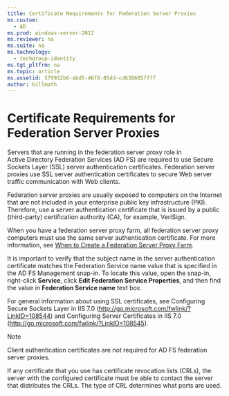 ```yaml
---
title: Certificate Requirements for Federation Server Proxies
ms.custom: 
  - AD
ms.prod: windows-server-2012
ms.reviewer: na
ms.suite: na
ms.technology: 
  - techgroup-identity
ms.tgt_pltfrm: na
ms.topic: article
ms.assetid: 579932b6-abd5-46f8-85dd-cd638685ffff
author: billmath
---
```

# Certificate Requirements for Federation Server Proxies
Servers that are running in the federation server proxy role in Active Directory Federation Services \(AD FS\) are required to use Secure Sockets Layer \(SSL\) server authentication certificates. Federation server proxies use SSL server authentication certificates to secure Web server traffic communication with Web clients.  
  
Federation server proxies are usually exposed to computers on the Internet that are not included in your enterprise public key infrastructure \(PKI\). Therefore, use a server authentication certificate that is issued by a public \(third\-party\) certification authority \(CA\), for example, VeriSign.  
  
When you have a federation server proxy farm, all federation server proxy computers must use the same server authentication certificate. For more information, see [When to Create a Federation Server Proxy Farm](When-to-Create-a-Federation-Server-Proxy-Farm.md).  
  
It is important to verify that the subject name in the server authentication certificate matches the Federation Service name value that is specified in the AD FS Management snap\-in. To locate this value, open the snap\-in, right\-click **Service**, click **Edit Federation Service Properties**, and then find the value in **Federation Service name** text box.  
  
For general information about using SSL certificates, see Configuring Secure Sockets Layer in IIS 7.0 \([http:\/\/go.microsoft.com\/fwlink\/?LinkID\=108544](http://go.microsoft.com/fwlink/?LinkID=108544)\) and Configuring Server Certificates in IIS 7.0 \([http:\/\/go.microsoft.com\/fwlink\/?LinkID\=108545](http://go.microsoft.com/fwlink/?LinkID=108545)\).  
  
> [!NOTE]  
> Client authentication certificates are not required for AD FS federation server proxies.  
  
If any certificate that you use has certificate revocation lists \(CRLs\), the server with the configured certificate must be able to contact the server that distributes the CRLs. The type of CRL determines what ports are used.  
  

